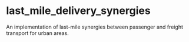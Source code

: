 # last_mile_delivery_synergies
An implementation of last-mile synergies between passenger and freight transport for urban areas.
